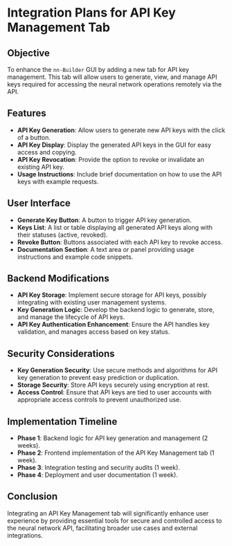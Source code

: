 # Integration Plans for API Key Management Tab

## Objective
To enhance the `nn-Builder` GUI by adding a new tab for API key management. This tab will allow users to generate, view, and manage API keys required for accessing the neural network operations remotely via the API.

## Features
- **API Key Generation**: Allow users to generate new API keys with the click of a button.
- **API Key Display**: Display the generated API keys in the GUI for easy access and copying.
- **API Key Revocation**: Provide the option to revoke or invalidate an existing API key.
- **Usage Instructions**: Include brief documentation on how to use the API keys with example requests.

## User Interface
- **Generate Key Button**: A button to trigger API key generation.
- **Keys List**: A list or table displaying all generated API keys along with their statuses (active, revoked).
- **Revoke Button**: Buttons associated with each API key to revoke access.
- **Documentation Section**: A text area or panel providing usage instructions and example code snippets.

## Backend Modifications
- **API Key Storage**: Implement secure storage for API keys, possibly integrating with existing user management systems.
- **Key Generation Logic**: Develop the backend logic to generate, store, and manage the lifecycle of API keys.
- **API Key Authentication Enhancement**: Ensure the API handles key validation, and manages access based on key status.

## Security Considerations
- **Key Generation Security**: Use secure methods and algorithms for API key generation to prevent easy prediction or duplication.
- **Storage Security**: Store API keys securely using encryption at rest.
- **Access Control**: Ensure that API keys are tied to user accounts with appropriate access controls to prevent unauthorized use.

## Implementation Timeline
- **Phase 1**: Backend logic for API key generation and management (2 weeks).
- **Phase 2**: Frontend implementation of the API Key Management tab (1 week).
- **Phase 3**: Integration testing and security audits (1 week).
- **Phase 4**: Deployment and user documentation (1 week).

## Conclusion
Integrating an API Key Management tab will significantly enhance user experience by providing essential tools for secure and controlled access to the neural network API, facilitating broader use cases and external integrations.
